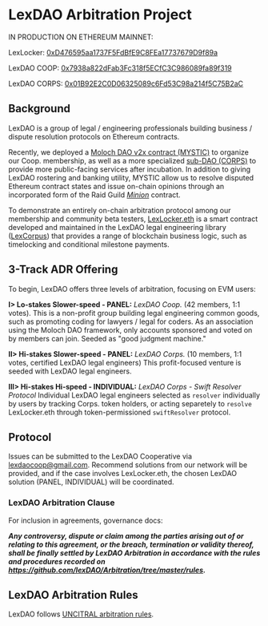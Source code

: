 # LexDAO Arbitration Project

IN PRODUCTION ON ETHEREUM MAINNET:

LexLocker: [0xD476595aa1737F5FdBfE9C8FEa17737679D9f89a](https://etherscan.io/address/0xd476595aa1737f5fdbfe9c8fea17737679d9f89a#code)

LexDAO COOP: [0x7938a822dFab3Fc318f5ECfC3C986089fa89f319](https://etherscan.io/address/0x7938a822dfab3fc318f5ecfc3c986089fa89f319#code)

LexDAO CORPS: [0x01B92E2C0D06325089c6Fd53C98a214f5C75B2aC](https://etherscan.io/address/0x01b92e2c0d06325089c6fd53c98a214f5c75b2ac#code)

## Background

LexDAO is a group of legal / engineering professionals building business / dispute resolution protocols on Ethereum contracts.

Recently, we deployed a [Moloch DAO v2x contract (MYSTIC)](https://etherscan.io/address/0x7938a822dFab3Fc318f5ECfC3C986089fa89f319#code) to organize our Coop. membership, as well as a more specialized [sub-DAO (CORPS)](https://etherscan.io/address/0x01b92e2c0d06325089c6fd53c98a214f5c75b2ac#code) to provide more public-facing services after incubation. In addition to giving LexDAO rostering and banking utility, MYSTIC allow us to resolve disputed Ethereum contract states and issue on-chain opinions through an incorporated form of the Raid Guild *[Minion](https://https://github.com/raid-guild/moloch-minion)* contract. 

To demonstrate an entirely on-chain arbitration protocol among our membership and community beta testers, [LexLocker.eth](https://etherscan.io/address/0xd476595aa1737f5fdbfe9c8fea17737679d9f89a#code) is a smart contract developed and maintained in the LexDAO legal engineering library ([LexCorpus](https://github.com/lexDAO/LexCorpus)) that provides a range of blockchain business logic, such as timelocking and conditional milestone payments.

## 3-Track ADR Offering

To begin, LexDAO offers three levels of arbitration, focusing on EVM users: 

**I> Lo-stakes Slower-speed - PANEL:** *LexDAO Coop.* (42 members, 1:1 votes). This is a non-profit group building legal engineering common goods, such as promoting coding for lawyers / legal for coders. As an association using the Moloch DAO framework, only accounts sponsored and voted on by members can join. Seeded as "good judgment machine."

**II> Hi-stakes Slower-speed - PANEL:** *LexDAO Corps.* (10 members, 1:1 votes, certified LexDAO legal engineers) This profit-focused venture is seeded with LexDAO legal engineers.

**III> Hi-stakes Hi-speed - INDIVIDUAL:** *LexDAO Corps - Swift Resolver Protocol* Individual LexDAO legal engineers selected as `resolver` individually by users by tracking Corps. token holders, or acting separetely to `resolve` LexLocker.eth through token-permissioned `swiftResolver` protocol.

## Protocol

Issues can be submitted to the LexDAO Cooperative via <email><lexdaocoop@gmail.com>. Recommend solutions from our network will be provided, and if the case involves LexLocker.eth, the chosen LexDAO solution (PANEL, INDIVIDUAL) will be coordinated.

### LexDAO Arbitration Clause

For inclusion in agreements, governance docs:

***Any controversy, dispute or claim among the parties arising out of or relating to this agreement, or the breach, termination or validity thereof, shall be finally settled by LexDAO Arbitration in accordance with the rules and procedures recorded on https://github.com/lexDAO/Arbitration/tree/master/rules.***

## LexDAO Arbitration Rules

LexDAO follows [UNCITRAL arbitration rules](https://uncitral.un.org/en/texts/arbitration/contractualtexts/arbitration). 
